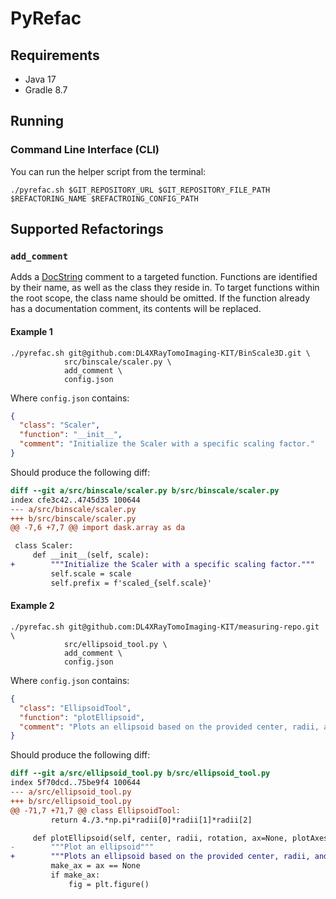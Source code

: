 # PyRefac

## Requirements

- Java 17
- Gradle 8.7

## Running

### Command Line Interface (CLI)

You can run the helper script from the terminal:

```shell
./pyrefac.sh $GIT_REPOSITORY_URL $GIT_REPOSITORY_FILE_PATH $REFACTORING_NAME $REFACTROING_CONFIG_PATH
```

## Supported Refactorings

### `add_comment`

Adds a [DocString](https://peps.python.org/pep-0257/) comment to a targeted function. Functions are identified by their
name, as well as the class they reside in. To target functions within the root scope, the class name should be omitted.
If the function already has a documentation comment, its contents will be replaced.

#### Example 1

```shell
./pyrefac.sh git@github.com:DL4XRayTomoImaging-KIT/BinScale3D.git \
            src/binscale/scaler.py \
            add_comment \
            config.json
```

Where `config.json` contains:

```json
{
  "class": "Scaler",
  "function": "__init__",
  "comment": "Initialize the Scaler with a specific scaling factor."
}
```

Should produce the following diff:

```diff
diff --git a/src/binscale/scaler.py b/src/binscale/scaler.py
index cfe3c42..4745d35 100644
--- a/src/binscale/scaler.py
+++ b/src/binscale/scaler.py
@@ -7,6 +7,7 @@ import dask.array as da

 class Scaler:
     def __init__(self, scale):
+        """Initialize the Scaler with a specific scaling factor."""
         self.scale = scale
         self.prefix = f'scaled_{self.scale}'
```

#### Example 2

```shell
./pyrefac.sh git@github.com:DL4XRayTomoImaging-KIT/measuring-repo.git \
            src/ellipsoid_tool.py \
            add_comment \
            config.json
```

Where `config.json` contains:

```json
{
  "class": "EllipsoidTool",
  "function": "plotEllipsoid",
  "comment": "Plots an ellipsoid based on the provided center, radii, and rotation matrix. Allows plotting with custom color and transparency settings."
}
```

Should produce the following diff:

```diff
diff --git a/src/ellipsoid_tool.py b/src/ellipsoid_tool.py
index 5f70dcd..75be9f4 100644
--- a/src/ellipsoid_tool.py
+++ b/src/ellipsoid_tool.py
@@ -71,7 +71,7 @@ class EllipsoidTool:
         return 4./3.*np.pi*radii[0]*radii[1]*radii[2]

     def plotEllipsoid(self, center, radii, rotation, ax=None, plotAxes=False, cageColor='b', cageAlpha=0.2):
-        """Plot an ellipsoid"""
+        """Plots an ellipsoid based on the provided center, radii, and rotation matrix. Allows plotting with custom color and transparency settings."""
         make_ax = ax == None
         if make_ax:
             fig = plt.figure()
```

